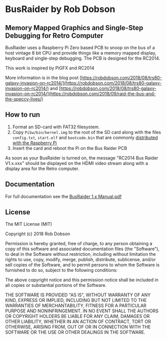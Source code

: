 # BusRaider by Rob Dobson
## Memory Mapped Graphics and Single-Step Debugging for Retro Computer

BusRaider uses a Raspberry Pi Zero based PCB to snoop on the bus of a 
host vintage 8 bit CPU and provide things like a memory mapped display,
keyboard and single-step debugging. The PCB is designed for the RC2014.

This work is inspired by PiGFX and RC2014

More information is in the blog post [https://robdobson.com/2018/08/trs80-galaxy-invasion-on-rc2014/](https://robdobson.com/2018/08/trs80-galaxy-invasion-on-rc2014/)
and [https://robdobson.com/2018/08/trs80-galaxy-invasion-on-rc2014/](https://robdobson.com/2018/09/raid-the-bus-and-the-speccy-lives/)

## How to run

1. Format an SD-card with FAT32 filesystem.
2. Copy ```PiSw/bin/kernel.img``` to the root of the SD card along with the files
   ```config.txt```, ```start.elf``` and ```bootcode.bin``` that are commonly [distributed with
the Raspberry Pi](https://github.com/raspberrypi/firmware/tree/master/boot)
3. Insert the card and reboot the Pi on the Bus Raider PCB

As soon as your BusRaider is turned on, the message "RC2014 Bus Raider V1.x.xxx" should be
displayed on the HDMI video stream along with a display area for the Retro computer.

## Documentation

For full documentation see the [BusRaider 1.x Manual.pdf](https://github.com/robdobsn/PiBusRaider/blob/master/Docs/BusRaider%201.7%20Manual.pdf)

## License

The MIT License (MIT)

Copyright (c) 2018 Rob Dobson

Permission is hereby granted, free of charge, to any person obtaining a copy
of this software and associated documentation files (the "Software"), to deal
in the Software without restriction, including without limitation the rights
to use, copy, modify, merge, publish, distribute, sublicense, and/or sell
copies of the Software, and to permit persons to whom the Software is
furnished to do so, subject to the following conditions:

The above copyright notice and this permission notice shall be included in
all copies or substantial portions of the Software.

THE SOFTWARE IS PROVIDED "AS IS", WITHOUT WARRANTY OF ANY KIND, EXPRESS OR
IMPLIED, INCLUDING BUT NOT LIMITED TO THE WARRANTIES OF MERCHANTABILITY,
FITNESS FOR A PARTICULAR PURPOSE AND NONINFRINGEMENT. IN NO EVENT SHALL THE
AUTHORS OR COPYRIGHT HOLDERS BE LIABLE FOR ANY CLAIM, DAMAGES OR OTHER
LIABILITY, WHETHER IN AN ACTION OF CONTRACT, TORT OR OTHERWISE, ARISING FROM,
OUT OF OR IN CONNECTION WITH THE SOFTWARE OR THE USE OR OTHER DEALINGS IN
THE SOFTWARE.
